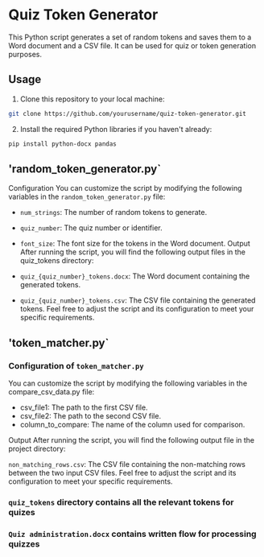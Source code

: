 # Quiz Token Generator

This Python script generates a set of random tokens and saves them to a Word document and a CSV file. It can be used for quiz or token generation purposes.

## Usage

1. Clone this repository to your local machine:

```bash
git clone https://github.com/yourusername/quiz-token-generator.git
```

2. Install the required Python libraries if you haven't already:
``` bash
pip install python-docx pandas
```

## 'random_token_generator.py`


Configuration
You can customize the script by modifying the following variables in the `random_token_generator.py` file:

+ `num_strings`: The number of random tokens to generate.
+ `quiz_number`: The quiz number or identifier.
+ `font_size`: The font size for the tokens in the Word document.
Output
After running the script, you will find the following output files in the quiz_tokens directory:

+ `quiz_{quiz_number}_tokens.docx`: The Word document containing the generated tokens.
+ `quiz_{quiz_number}_tokens.csv`: The CSV file containing the generated tokens.
Feel free to adjust the script and its configuration to meet your specific requirements.


## 'token_matcher.py`

### Configuration of `token_matcher.py`
You can customize the script by modifying the following variables in the compare_csv_data.py file:

+ csv_file1: The path to the first CSV file.
+ csv_file2: The path to the second CSV file.
+ column_to_compare: The name of the column used for comparison.

Output
After running the script, you will find the following output file in the project directory:

`non_matching_rows.csv`: The CSV file containing the non-matching rows between the two input CSV files.
Feel free to adjust the script and its configuration to meet your specific requirements.

### `quiz_tokens` directory contains all the relevant tokens for quizes 

### `Quiz administration.docx` contains written flow for processing quizzes
